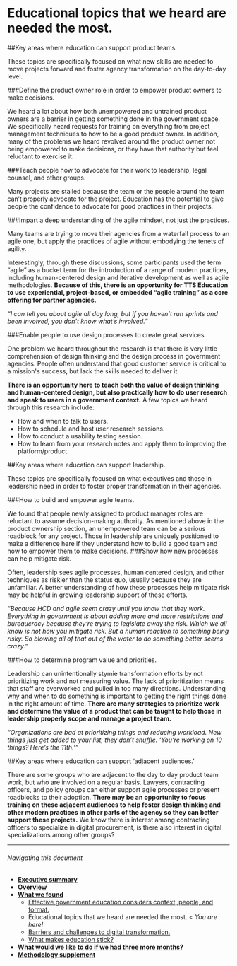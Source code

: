 # Educational topics that we heard are needed the most.

##Key areas where education can support product teams.

These topics are specifically focused on what new skills are needed to move projects forward and foster agency transformation on the day-to-day level.

###Define the product owner role in order to empower product owners to make decisions.

We heard a lot about how both unempowered and untrained product owners are a barrier in getting something done in the government space. We specifically heard requests for training on everything from project management techniques to how to be a good product owner. In addition, many of the problems we heard revolved around the product owner not being empowered to make decisions, or they have that authority but feel reluctant to exercise it. 

###Teach people how to advocate for their work to leadership, legal counsel, and other groups.

Many projects are stalled because the team or the people around the team can’t properly advocate for the project. Education has the potential to give people the confidence to advocate for good practices in their projects. 

###Impart a deep understanding of the agile mindset, not just the practices. 

Many teams are trying to move their agencies from a waterfall process to an agile one, but apply the practices of agile without embodying the tenets of agility. 

Interestingly, through these discussions, some participants used the term “agile” as a bucket term for the introduction of a range of modern practices, including human-centered design and iterative development as well as agile methodologies. **Because of this, there is an opportunity for TTS Education to use experiential, project-based, or embedded “agile training” as a core offering for partner agencies.**

_“I can tell you about agile all day long, but if you haven’t run sprints and been involved, you don’t know what’s involved.”_

###Enable people to use design processes to create great services. 

One problem we heard throughout the research is that there is very little comprehension of design thinking and the design process in government agencies. People often understand that good customer service is critical to a mission's success, but lack the skills needed to deliver it. 

**There is an opportunity here to teach both the value of design thinking and human-centered design, but also practically how to do user research and speak to users in a government context.** A few topics we heard through this research include:

- How and when to talk to users.
- How to schedule and host user research sessions.
- How to conduct a usability testing session.
- How to learn from your research notes and apply them to improving the platform/product.

##Key areas where education can support leadership.

These topics are specifically focused on what executives and those in leadership need in order to foster proper transformation in their agencies.

###How to build and empower agile teams.

We found that people newly assigned to product manager roles are reluctant to assume decision-making authority. As mentioned above in the product ownership section, an unempowered team can be a serious roadblock for any project. Those in leadership are uniquely positioned to make a difference here if they understand how to build a good team and how to empower them to make decisions.
###Show how new processes can help mitigate risk.

Often, leadership sees agile processes, human centered design, and other techniques as riskier than the status quo, usually because they are unfamiliar. A better understanding of how these processes help mitigate risk may be helpful in growing leadership support of these efforts.

_“Because HCD and agile seem crazy until you know that they work. Everything in government is about adding more and more restrictions and bureaucracy because they’re trying to legislate away the risk. Which we all know is not how you mitigate risk. But a human reaction to something being risky. So blowing all of that out of the water to do something better seems crazy.”_

###How to determine program value and priorities.

Leadership can unintentionally stymie transformation efforts by not prioritizing work and not measuring value. The lack of prioritization means that staff are overworked and pulled in too many directions. 
Understanding why and when to do something is important to getting the right things done in the right amount of time. **There are many strategies to prioritize work and determine the value of a product that can be taught to help those in leadership properly scope and manage a project team.**

_“Organizations are bad at prioritizing things and reducing workload. New things just get added to your list, they don’t shuffle. ‘You’re working on 10 things? Here’s the 11th.’”_

##Key areas where education can support ‘adjacent audiences.’

There are some groups who are adjacent to the day to day product team work, but who are involved on a regular basis. Lawyers, contracting officers, and policy groups can either support agile processes or present roadblocks to their adoption. **There may be an opportunity to focus training on these adjacent audiences to help foster design thinking and other modern practices in other parts of the agency so they can better support these projects.** We know there is interest among contracting officers to specialize in digital procurement, is there also interest in digital specializations among other groups? 

* * *

###### Navigating this document

- **[Executive summary](https://github.com/18F/18f-education-discovery/blob/master/executive_summary.md)** 
- **[Overview](https://github.com/18F/18f-education-discovery/blob/master/overview.md)**
- **[What we found](https://github.com/18F/18f-education-discovery/blob/master/what_we_found.md)**
  - [Effective government education considers context, people, and format.](https://github.com/18F/18f-education-discovery/blob/master/context_people_format.md) 
  - Educational topics that we heard are needed the most. < _You are here!_
  - [Barriers and challenges to digital transformation.](https://github.com/18F/18f-education-discovery/blob/master/barriers_challenges.md)
  - [What makes education stick?](https://github.com/18F/18f-education-discovery/blob/master/education_sticks.md)
- **[What would we like to do if we had three more months?](https://github.com/18F/18f-education-discovery/blob/master/three_months.md)**
- **[Methodology supplement](https://github.com/18F/18f-education-discovery/blob/master/methodology.md)**
